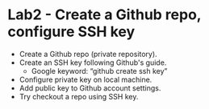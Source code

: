 # Lab2 - Create a Github repo, configure SSH key
- Create a Github repo (private repository).
- Create an SSH key following Github's guide.
    - Google keyword: “github create ssh key”
- Configure private key on local machine.
- Add public key to Github account settings.
- Try checkout a repo using SSH key.
